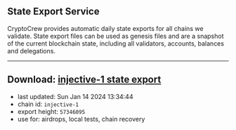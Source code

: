 ## State Export Service
CryptoCrew provides automatic daily state exports for all chains we validate. State export files can be used as genesis files and are a snapshot of the current blockchain state, including all validators, accounts, balances and delegations.

---
**Download: [injective-1 state export](https://dl.ccvalidators.com/SERVICE/injective/injective-1_export_57346095.json)**
---

- last updated: Sun Jan 14 2024 13:34:44
- chain id: `injective-1`
- export height: `57346095`
- use for: airdrops, local tests, chain recovery
